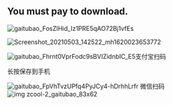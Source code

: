 
## You must pay to download.

![gaitubao_FosZlHid_Iz1PRE5qAO72Bj1vfEs](https://user-images.githubusercontent.com/82256583/116867416-b5ec2000-ac3f-11eb-9e14-05311a157cdb.jpg)

![Screenshot_20210503_142522_mh1620023653772](https://user-images.githubusercontent.com/82256583/116847223-b0311300-ac1c-11eb-9766-fb85b552e768.jpg)

![gaitubao_Fhrnt0VprFodc9sBVIZidnbIC_E5](https://user-images.githubusercontent.com/82256583/116973703-7c72ed80-acef-11eb-8dfe-7d6d98f39dc1.jpg)支付宝扫码

长按保存到手机

![gaitubao_FpVhTvzUPfq4PyJCy4-hDrhhLrfr](https://user-images.githubusercontent.com/82256583/116968939-06b75380-ace8-11eb-9b97-7bf52158b076.jpg) 微信扫码
![img zcool-2_gaitubao_83x62](https://user-images.githubusercontent.com/82256583/116975222-decced80-acf1-11eb-911a-2643abc075a0.gif)

